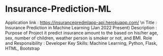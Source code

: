 # Insurance-Prediction-ML

Application link : https://insurancepredmlapp-api.herokuapp.com/ \n
Title : Insurance Prediction in Machine Learning (Jan 2022 Present)
Description : Purpose of Project it predict insurance amount to the based on
his/her age, sex, number of children, weather person is smoker or not, and BMI.
Role and Responsibility : Developer
Key Skills: Machine Learning, Python, Flask, HTML, Bootstrap
